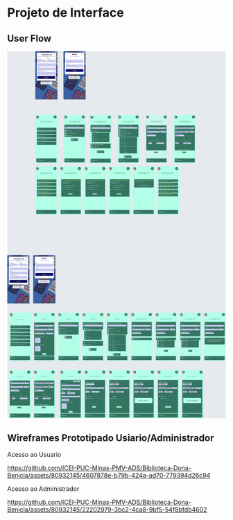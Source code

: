 
# Projeto de Interface


## User Flow

![Exemplo de UserFlow](https://github.com/ICEI-PUC-Minas-PMV-ADS/Biblioteca-Dona-Benicia/blob/main/docs/img/flowuser.jpeg)


## Wireframes Prototipado Usiario/Administrador


Acesso ao Usuario 

https://github.com/ICEI-PUC-Minas-PMV-ADS/Biblioteca-Dona-Benicia/assets/80932145/4607878e-b79b-424a-ad70-779394d26c94

Acesso ao Administrador 



https://github.com/ICEI-PUC-Minas-PMV-ADS/Biblioteca-Dona-Benicia/assets/80932145/22202979-3bc2-4ca8-9bf5-54f8bfdb4602





